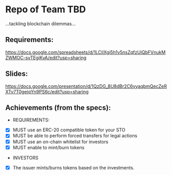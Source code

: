 # Repo of Team TBD
...tackling blockchain dilemmas...

## Requirements:
https://docs.google.com/spreadsheets/d/1LCiIXgi5h1v5nsZqfzUiQbFVnukMZWMOC-svTEgiKvA/edit?usp=sharing

## Slides:
https://docs.google.com/presentation/d/1QzDG_8U8dBr2C6yyaqbmQecZeRXTv7T0gejqYn9PS6c/edit?usp=sharing

## Achievements (from the specs):
- REQUIREMENTS:
- [x] MUST use an ERC-20 compatible token for your STO
- [x] MUST be able to perform forced transfers for legal actions
- [x] MUST use an on-chain whitelist for investors
- [x] MUST enable to mint/burn tokens

- INVESTORS
- [x] The issuer mints/burns tokens based on the investments.